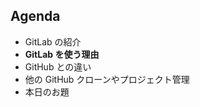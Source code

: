 <!-- .slide: data-background="#AEA79F" -->
## Agenda
* GitLab の紹介
* **GitLab を使う理由**
* GitHub との違い
* 他の GitHub クローンやプロジェクト管理
* 本日のお題
